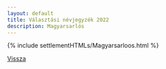 ```yaml
---
layout: default
title: Választási névjegyzék 2022
description: Magyarsarlós
---
```


{% include settlementHTMLs/Magyarsarloos.html %}

[Vissza](./)